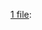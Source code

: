
<p><a href="pdf/Proceso automático para la solicitud de cita previa.pdf" target="_blank">1 file</a>:</p>


